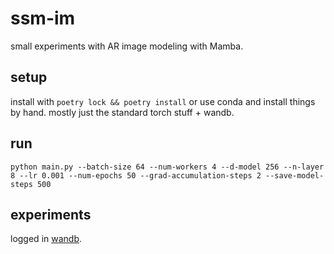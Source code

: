 # ssm-im
small experiments with AR image modeling with Mamba.

## setup
install with `poetry lock && poetry install` or use conda and install things by hand.
mostly just the standard torch stuff + wandb.

## run
`python main.py --batch-size 64 --num-workers 4 --d-model 256 --n-layer 8 --lr 0.001 --num-epochs 50 --grad-accumulation-steps 2 --save-model-steps 500`

## experiments
logged in [wandb](https://wandb.ai/chiu-justin-t/ssm-cifar-tokenized).
